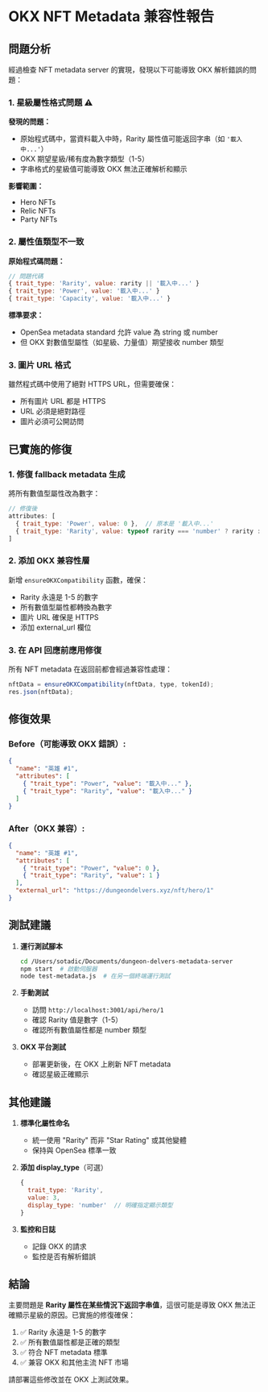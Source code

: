 # OKX NFT Metadata 兼容性報告

## 問題分析

經過檢查 NFT metadata server 的實現，發現以下可能導致 OKX 解析錯誤的問題：

### 1. **星級屬性格式問題** ⚠️

**發現的問題：**
- 原始程式碼中，當資料載入中時，Rarity 屬性值可能返回字串（如 `'載入中...'`）
- OKX 期望星級/稀有度為數字類型（1-5）
- 字串格式的星級值可能導致 OKX 無法正確解析和顯示

**影響範圍：**
- Hero NFTs
- Relic NFTs  
- Party NFTs

### 2. **屬性值類型不一致**

**原始程式碼問題：**
```javascript
// 問題代碼
{ trait_type: 'Rarity', value: rarity || '載入中...' }
{ trait_type: 'Power', value: '載入中...' }
{ trait_type: 'Capacity', value: '載入中...' }
```

**標準要求：**
- OpenSea metadata standard 允許 value 為 string 或 number
- 但 OKX 對數值型屬性（如星級、力量值）期望接收 number 類型

### 3. **圖片 URL 格式**

雖然程式碼中使用了絕對 HTTPS URL，但需要確保：
- 所有圖片 URL 都是 HTTPS
- URL 必須是絕對路徑
- 圖片必須可公開訪問

## 已實施的修復

### 1. **修復 fallback metadata 生成**

將所有數值型屬性改為數字：
```javascript
// 修復後
attributes: [
  { trait_type: 'Power', value: 0 },  // 原本是 '載入中...'
  { trait_type: 'Rarity', value: typeof rarity === 'number' ? rarity : 1 }
]
```

### 2. **添加 OKX 兼容性層**

新增 `ensureOKXCompatibility` 函數，確保：
- Rarity 永遠是 1-5 的數字
- 所有數值型屬性都轉換為數字
- 圖片 URL 確保是 HTTPS
- 添加 external_url 欄位

### 3. **在 API 回應前應用修復**

所有 NFT metadata 在返回前都會經過兼容性處理：
```javascript
nftData = ensureOKXCompatibility(nftData, type, tokenId);
res.json(nftData);
```

## 修復效果

### Before（可能導致 OKX 錯誤）:
```json
{
  "name": "英雄 #1",
  "attributes": [
    { "trait_type": "Power", "value": "載入中..." },
    { "trait_type": "Rarity", "value": "載入中..." }
  ]
}
```

### After（OKX 兼容）:
```json
{
  "name": "英雄 #1",
  "attributes": [
    { "trait_type": "Power", "value": 0 },
    { "trait_type": "Rarity", "value": 1 }
  ],
  "external_url": "https://dungeondelvers.xyz/nft/hero/1"
}
```

## 測試建議

1. **運行測試腳本**
   ```bash
   cd /Users/sotadic/Documents/dungeon-delvers-metadata-server
   npm start  # 啟動伺服器
   node test-metadata.js  # 在另一個終端運行測試
   ```

2. **手動測試**
   - 訪問 `http://localhost:3001/api/hero/1`
   - 確認 Rarity 值是數字（1-5）
   - 確認所有數值屬性都是 number 類型

3. **OKX 平台測試**
   - 部署更新後，在 OKX 上刷新 NFT metadata
   - 確認星級正確顯示

## 其他建議

1. **標準化屬性命名**
   - 統一使用 "Rarity" 而非 "Star Rating" 或其他變體
   - 保持與 OpenSea 標準一致

2. **添加 display_type**（可選）
   ```javascript
   { 
     trait_type: 'Rarity', 
     value: 3,
     display_type: 'number'  // 明確指定顯示類型
   }
   ```

3. **監控和日誌**
   - 記錄 OKX 的請求
   - 監控是否有解析錯誤

## 結論

主要問題是 **Rarity 屬性在某些情況下返回字串值**，這很可能是導致 OKX 無法正確顯示星級的原因。已實施的修復確保：

1. ✅ Rarity 永遠是 1-5 的數字
2. ✅ 所有數值屬性都是正確的類型
3. ✅ 符合 NFT metadata 標準
4. ✅ 兼容 OKX 和其他主流 NFT 市場

請部署這些修改並在 OKX 上測試效果。